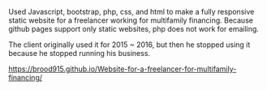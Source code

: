 Used Javascript, bootstrap, php, css, and html to make a fully responsive static website for a freelancer working for multifamily financing. Because github pages support only static websites, php does not work for emailing.

The client originally used it for 2015 ~ 2016, but then he stopped using it because he stopped running his business.

https://brood915.github.io/Website-for-a-freelancer-for-multifamily-financing/
